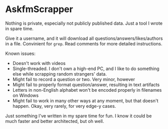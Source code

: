 # AskfmScrapper
Nothing is private, especially not publicly published data. Just a tool I wrote in spare time.

Give it a username, and it will download all questions/answers/likes/authors in a file. Convinient for `grep`. Read comments for more detailed instructions.


Known issues:
- Doesn't work with videos
- Single-threaded. I don't own a high-end PC, and I like to do something else while scrapping random strangers' data.
- Might fail to record a question or two. Very minor, however
- Might fail to properly format question/answer, resulting in text artifacts
- Letters in non-English alphabet won't be encoded properly in filenames on Windows
- Might fail to work in many other ways at any moment, but that doesn't happen. Okay, very rarely, for very edge-y cases.


Just something I've written in my spare time for fun. I know it could be much faster and better architected, but oh well.
